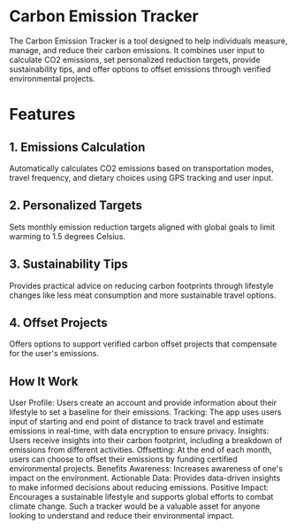 # Carbon Emission Tracker


The Carbon Emission Tracker is a tool designed to help individuals measure, manage, and reduce their carbon emissions. It combines user input to calculate CO2 emissions, set personalized reduction targets, provide sustainability tips, and offer options to offset emissions through verified environmental projects.

# Features
## 1. Emissions Calculation
Automatically calculates CO2 emissions based on transportation modes, travel frequency, and dietary choices using GPS tracking and user input.

## 2. Personalized Targets
Sets monthly emission reduction targets aligned with global goals to limit warming to 1.5 degrees Celsius.

## 3. Sustainability Tips
Provides practical advice on reducing carbon footprints through lifestyle changes like less meat consumption and more sustainable travel options.

## 4. Offset Projects
Offers options to support verified carbon offset projects that compensate for the user's emissions.

## How It Work
User Profile: Users create an account and provide information about their lifestyle to set a baseline for their emissions.
Tracking: The app uses users input of starting and end point of distance to track travel and estimate emissions in real-time, with data encryption to ensure privacy.
Insights: Users receive insights into their carbon footprint, including a breakdown of emissions from different activities.
Offsetting: At the end of each month, users can choose to offset their emissions by funding certified environmental projects.
Benefits
Awareness: Increases awareness of one's impact on the environment.
Actionable Data: Provides data-driven insights to make informed decisions about reducing emissions.
Positive Impact: Encourages a sustainable lifestyle and supports global efforts to combat climate change.
Such a tracker would be a valuable asset for anyone looking to understand and reduce their environmental impact.